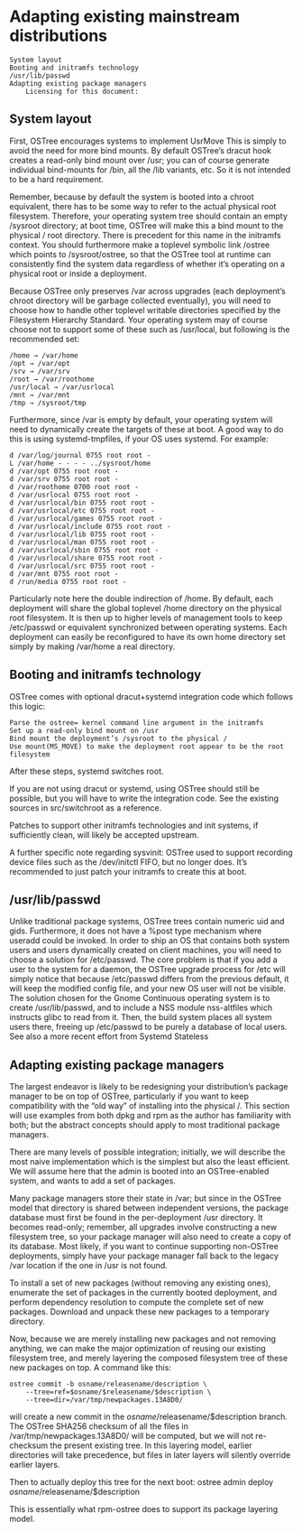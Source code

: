 # Adapting existing mainstream distributions

    System layout
    Booting and initramfs technology
    /usr/lib/passwd
    Adapting existing package managers
        Licensing for this document:

## System layout

First, OSTree encourages systems to implement UsrMove This is simply to avoid the need for more bind mounts. By default OSTree’s dracut hook creates a read-only bind mount over /usr; you can of course generate individual bind-mounts for /bin, all the /lib variants, etc. So it is not intended to be a hard requirement.

Remember, because by default the system is booted into a chroot equivalent, there has to be some way to refer to the actual physical root filesystem. Therefore, your operating system tree should contain an empty /sysroot directory; at boot time, OSTree will make this a bind mount to the physical / root directory. There is precedent for this name in the initramfs context. You should furthermore make a toplevel symbolic link /ostree which points to /sysroot/ostree, so that the OSTree tool at runtime can consistently find the system data regardless of whether it’s operating on a physical root or inside a deployment.

Because OSTree only preserves /var across upgrades (each deployment’s chroot directory will be garbage collected eventually), you will need to choose how to handle other toplevel writable directories specified by the Filesystem Hierarchy Standard. Your operating system may of course choose not to support some of these such as /usr/local, but following is the recommended set:

    /home → /var/home
    /opt → /var/opt
    /srv → /var/srv
    /root → /var/roothome
    /usr/local → /var/usrlocal
    /mnt → /var/mnt
    /tmp → /sysroot/tmp

Furthermore, since /var is empty by default, your operating system will need to dynamically create the targets of these at boot. A good way to do this is using systemd-tmpfiles, if your OS uses systemd. For example:
```
d /var/log/journal 0755 root root -
L /var/home - - - - ../sysroot/home
d /var/opt 0755 root root -
d /var/srv 0755 root root -
d /var/roothome 0700 root root -
d /var/usrlocal 0755 root root -
d /var/usrlocal/bin 0755 root root -
d /var/usrlocal/etc 0755 root root -
d /var/usrlocal/games 0755 root root -
d /var/usrlocal/include 0755 root root -
d /var/usrlocal/lib 0755 root root -
d /var/usrlocal/man 0755 root root -
d /var/usrlocal/sbin 0755 root root -
d /var/usrlocal/share 0755 root root -
d /var/usrlocal/src 0755 root root -
d /var/mnt 0755 root root -
d /run/media 0755 root root -
```

Particularly note here the double indirection of /home. By default, each deployment will share the global toplevel /home directory on the physical root filesystem. It is then up to higher levels of management tools to keep /etc/passwd or equivalent synchronized between operating systems. Each deployment can easily be reconfigured to have its own home directory set simply by making /var/home a real directory.

## Booting and initramfs technology

OSTree comes with optional dracut+systemd integration code which follows this logic:

    Parse the ostree= kernel command line argument in the initramfs
    Set up a read-only bind mount on /usr
    Bind mount the deployment’s /sysroot to the physical /
    Use mount(MS_MOVE) to make the deployment root appear to be the root filesystem

After these steps, systemd switches root.

If you are not using dracut or systemd, using OSTree should still be possible, but you will have to write the integration code. See the existing sources in src/switchroot as a reference.

Patches to support other initramfs technologies and init systems, if sufficiently clean, will likely be accepted upstream.

A further specific note regarding sysvinit: OSTree used to support recording device files such as the /dev/initctl FIFO, but no longer does. It’s recommended to just patch your initramfs to create this at boot.

## /usr/lib/passwd

Unlike traditional package systems, OSTree trees contain numeric uid and gids. Furthermore, it does not have a %post type mechanism where useradd could be invoked. In order to ship an OS that contains both system users and users dynamically created on client machines, you will need to choose a solution for /etc/passwd. The core problem is that if you add a user to the system for a daemon, the OSTree upgrade process for /etc will simply notice that because /etc/passwd differs from the previous default, it will keep the modified config file, and your new OS user will not be visible. The solution chosen for the Gnome Continuous operating system is to create /usr/lib/passwd, and to include a NSS module nss-altfiles which instructs glibc to read from it. Then, the build system places all system users there, freeing up /etc/passwd to be purely a database of local users. See also a more recent effort from Systemd Stateless

## Adapting existing package managers

The largest endeavor is likely to be redesigning your distribution’s package manager to be on top of OSTree, particularly if you want to keep compatibility with the “old way” of installing into the physical /. This section will use examples from both dpkg and rpm as the author has familiarity with both; but the abstract concepts should apply to most traditional package managers.

There are many levels of possible integration; initially, we will describe the most naive implementation which is the simplest but also the least efficient. We will assume here that the admin is booted into an OSTree-enabled system, and wants to add a set of packages.

Many package managers store their state in /var; but since in the OSTree model that directory is shared between independent versions, the package database must first be found in the per-deployment /usr directory. It becomes read-only; remember, all upgrades involve constructing a new filesystem tree, so your package manager will also need to create a copy of its database. Most likely, if you want to continue supporting non-OSTree deployments, simply have your package manager fall back to the legacy /var location if the one in /usr is not found.

To install a set of new packages (without removing any existing ones), enumerate the set of packages in the currently booted deployment, and perform dependency resolution to compute the complete set of new packages. Download and unpack these new packages to a temporary directory.

Now, because we are merely installing new packages and not removing anything, we can make the major optimization of reusing our existing filesystem tree, and merely layering the composed filesystem tree of these new packages on top. A command like this:
```
ostree commit -b osname/releasename/description \
    --tree=ref=$osname/$releasename/$description \
    --tree=dir=/var/tmp/newpackages.13A8D0/
```
will create a new commit in the $osname/$releasename/$description branch. The OSTree SHA256 checksum of all the files in /var/tmp/newpackages.13A8D0/ will be computed, but we will not re-checksum the present existing tree. In this layering model, earlier directories will take precedence, but files in later layers will silently override earlier layers.

Then to actually deploy this tree for the next boot: ostree admin deploy $osname/$releasename/$description

This is essentially what rpm-ostree does to support its package layering model.

